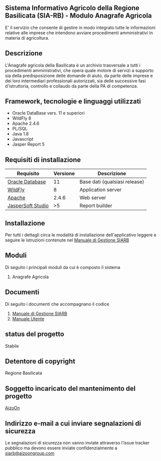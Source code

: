 ﻿## Sistema Informativo Agricolo della Regione Basilicata (SIA-RB) - Modulo Anagrafe Agricola
E' il servizio che consente di gestire in modo integrato tutte le informazioni relative alle imprese che intendono avviare procedimenti amministrativi in materia di agricoltura.

## Descrizione
L'Anagrafe agricola della Basilicata è un archivio trasversale a tutti i procedimenti amministrativi, che opera quale motore di servizi a supporto sia della predisposizione delle domande di aiuto, da parte delle imprese e dei loro intermediari professionali autorizzati, sia delle successive fasi d'istruttoria, controllo e collaudo da parte della PA di competenza.

## Framework, tecnologie e linguaggi utilizzati
 - Oracle DataBase vers. 11 e superiori
 - WildFly 8
 - Apache 2.4.6
 - PL/SQL
 - Java 1.8
 - Javascript
 - Jasper Report 5

## Requisiti di installazione
|Requisito| Versione |Descrizione|
|-----------|-----------|---------|
|[Oracle Database](https://www.oracle.com/it/database/) | 11 |Base dati (qualsiasi release)
|[WildFly](https://www.wildfly.org/)|8|Application server
|[Apache](https://httpd.apache.org/)|2.4.6|Web server
|[JasperSoft Studio](https://community.jaspersoft.com)|>5|Report builder

## Installazione
Per tutti i dettagli circa le modalità di installazione dell'applicativo leggere e seguire le istruzioni contenute nel [Manuale di Gestione SIARB](https://github.com/RegioneBasilicata/SIA-RB-ANAGRAFE/blob/main/documents/Manuale%20Gestione%20SIARB.pdf)

## Moduli
Di seguito i principali moduli da cui è composto il sistema
 1. Anagrafe Agricola

## Documenti 
Di seguito i documenti che accompagnano il codice

 1. [Manuale di Gestione SIARB](https://github.com/RegioneBasilicata/SIA-RB-ANAGRAFE/blob/main/documents/Manuale%20Gestione%20SIARB.pdf)
 2. [Manuale Utente](https://github.com/RegioneBasilicata/SIA-RB-ANAGRAFE/blob/main/documents/Manuale_Utente_Anagrafe_v1.pdf)
 
## status del progetto
Stabile

## Detentore di copyright
Regione Basilicata

## Soggetto incaricato del mantenimento del progetto
[AizoOn](https://www.aizoongroup.com/)

## Indirizzo e-mail a cui inviare segnalazioni di sicurezza 
Le segnalazioni di sicurezza non vanno inviate attraverso l’issue tracker pubblico ma devono essere inviate confidenzialmente a siarb@aizoongroup.com
